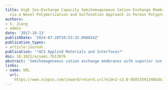 ```yaml
---
title: High Ion-Exchange Capacity Semihomogeneous Cation Exchange Membranes Prepared
  via a Novel Polymerization and Sulfonation Approach in Porous Polypropylene
authors:
- S. Jiang
- admin
date: '2017-10-13'
publishDate: '2024-07-20T10:53:32.098834Z'
publication_types:
- article-journal
publication: '*ACS Applied Materials and Interfaces*'
doi: 10.1021/acsami.7b13076
abstract: 'Semihomogeneous cation exchange membranes with superior ion exchange capacity (IEC) were synthesized via a novel polymerization and sulfonation approach in porous polypropylene support. The IEC of membranes could reach up to 3 mmol/g because of high mass ratio of functional polymer to membrane support. Especially, theoretical IEC threshold value agreed well with experimental threshold value, indicating that IEC could be specifically designed without carrying out extensive experiments. Also, sulfonate groups were distributed both on membrane surface and across the membranes, which corresponded well with high IEC of the synthesized membranes. In addition, the semifinished membrane showed hydrophobic property because of the formation of polystyrene. In contrast, the final membranes demonstrated super hydrophilic property, indicating the adequate sulfonation of polystyrene. Furthermore, when sulfonation reaction time increased, the conductivity of membranes also showed a tendency to increase, revealing the positive relationship between conductivity and IEC. Finally, the final membranes showed sufficient thermal stability for electrodialysis applications such as water desalination.'
links:
- name: URL
  url: 
    https://www.scopus.com/inward/record.uri?eid=2-s2.0-85033591248&doi=10.1021%2facsami.7b13076&partnerID=40&md5=05140d0dde9cc05b04a18a6d9a27c00d
---
```

